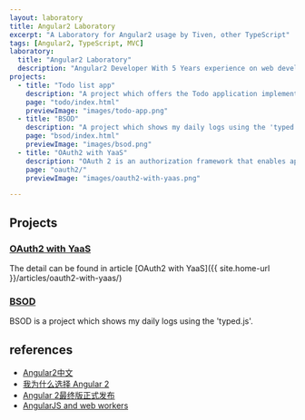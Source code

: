 ```yaml
---
layout: laboratory
title: Angular2 Laboratory
excerpt: "A Laboratory for Angular2 usage by Tiven, other TypeScript"
tags: [Angular2, TypeScript, MVC]
laboratory:
  title: "Angular2 Laboratory"
  description: "Angular2 Developer With 5 Years experience on web development."
projects:
  - title: "Todo list app"
    description: "A project which offers the Todo application implemented using MVC concept in the Angular2 framework and TypeScript development language."
    page: "todo/index.html"
    previewImage: "images/todo-app.png"
  - title: "BSOD"
    description: "A project which shows my daily logs using the 'typed.js'."
    page: "bsod/index.html"
    previewImage: "images/bsod.png"
  - title: "OAuth2 with YaaS"
    description: "OAuth 2 is an authorization framework that enables applications to obtain limited access to user accounts on an HTTP service, such as Facebook, GitHub, and YaaS."
    page: "oauth2/"
    previewImage: "images/oauth2-with-yaas.png"

---
```


## Projects

### [OAuth2 with YaaS](oauth2/)

The detail can be found in article [OAuth2 with YaaS]({{ site.home-url }}/articles/oauth2-with-yaas/)

### [BSOD](bsod/index.html)

BSOD is a project which shows my daily logs using the 'typed.js'.

## references

* [Angular2中文](https://www.angular.cn)
* [我为什么选择 Angular 2](http://web.jobbole.com/87138/)
* [Angular 2最终版正式发布](http://blog.csdn.net/powertoolsteam/article/details/52575224)
* [AngularJS and web workers](http://stackoverflow.com/questions/16713925/angularjs-and-web-workers)
